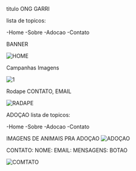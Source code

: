 titulo 
ONG GARRI

lista de topicos:

-Home
-Sobre
-Adocao
-Contato

BANNER

![HOME](https://github.com/user-attachments/assets/ffdc0740-4885-483e-b7ec-2c28aa3c4a45)

Campanhas
Imagens

![1](https://github.com/user-attachments/assets/5d0927f8-65b5-4f59-bd13-1fdc65bfda58)

Rodape
CONTATO, EMAIL

![RADAPE](https://github.com/user-attachments/assets/8de0b57c-3463-4793-9fa1-3867fbd81a99)

ADOÇAO
lista de topicos:

-Home
-Sobre
-Adocao
-Contato

IMAGENS DE ANIMAIS PRA ADOÇAO
![ADOÇAO](https://github.com/user-attachments/assets/9fe1974e-0699-48a8-bcd2-5a8463d25e3e)

CONTATO:
NOME:
EMAIL:
MENSAGENS:
BOTAO

![COMTATO](https://github.com/user-attachments/assets/173b4948-173e-49eb-8058-60a7cb8e81c2)
